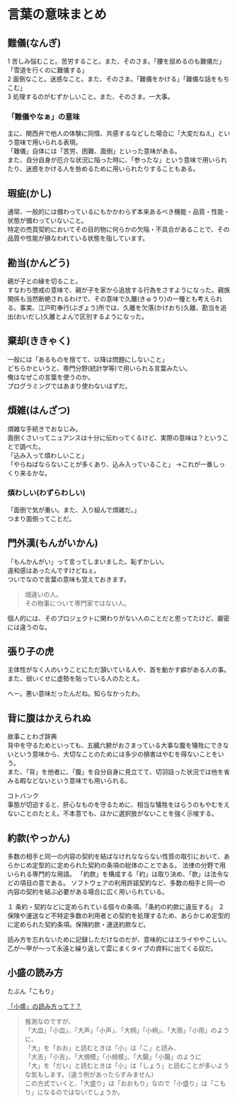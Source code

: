 # 言葉の意味まとめ

## 難儀(なんぎ)  

1 苦しみ悩むこと。苦労すること。また、そのさま。「腰を屈めるのも難儀だ」「雪道を行くのに難儀する」  
2 面倒なこと。迷惑なこと。また、そのさま。「難儀をかける」「難儀な話をもちこむ」  
3 処理するのがむずかしいこと。また、そのさま。一大事。  

### 「難儀やなぁ」の意味  

主に、関西弁で他人の体験に同情、共感するなどした場合に「大変だねえ」という意味で用いられる表現。  
「難儀」自体には「苦労、困難、面倒」といった意味がある。  
また、自分自身が厄介な状況に陥った時に、「参ったな」という意味で用いられたり、迷惑をかける人を咎めるために用いられたりすることもある。  

## 瑕疵(かし)  

通常、一般的には備わっているにもかかわらず本来あるべき機能・品質・性能・状態が備わっていないこと。  
特定の売買契約においてその目的物に何らかの欠陥・不具合があることで、その品質や性能が損なわれている状態を指しています。  

## 勘当(かんどう)  

親が子との縁を切ること。  
すなわち懲戒の意味で、親が子を家から追放する行為をさすようになった。親族関係も当然断絶されるわけで、その意味で久離(きゅうり)の一種とも考えられる。事実、江戸町奉行(ぶぎょう)所では、久離を欠落(かけおち)久離、勘当を追出(おいだし)久離とよんで区別するようになった。

## 棄却(ききゃく)  

一般には「あるものを捨てて、以降は問題にしないこと」  
どちらかというと、専門分野(統計学等)で用いられる言葉みたい。  
俺はなぜこの言葉を使うのか。  
プログラミングではあまり使わないはずだ。  

## 煩雑(はんざつ)  

煩雑な手続きでおなじみ。  
面倒くさいってニュアンスは十分に伝わってくるけど、実際の意味は？ということで調べた。  
「込み入って煩わしいこと」  
「やらねばならないことが多くあり、込み入っていること」
→これが一番しっくり来るかな。  

### 煩わしい(わずらわしい)  

「面倒で気が重い。また、入り組んで煩雑だ。」  
つまり面倒ってことだ。  

## 門外漢(もんがいかん)  

「もんかんがい」って言ってしまいました。恥ずかしい。  
違和感はあったんですけどねぇ。  
ついでなので言葉の意味も覚えておきます。  

>畑違いの人。  
>その物事について専門家ではない人。  

個人的には、そのプロジェクトに関わりがない人のことだと思ってたけど、厳密には違うのな。  

## 張り子の虎

主体性がなく人のいうことにただ頷いている人や、首を動かす癖がある人の事。  
また、弱いくせに虚勢を貼っている人のたとえ。  

へー。悪い意味だったんだね。知らなかったわ。  

## 背に腹はかえられぬ

故事ことわざ辞典  
背中を守るためといっても、五臓六腑がおさまっている大事な腹を犠牲にできないという意味から、大切なことのためには多少の損害はやむを得ないことをいう。  
また、「背」を他者に、「腹」を自分自身に見立てて、切羽詰った状況では他を省みる暇などないという意味でも用いられる。  

コトバンク  
事態が切迫すると、肝心なものを守るために、相当な犠牲をはらうのもやむをえないことのたとえ。不本意でも、ほかに選択肢がないことを強く示唆する。  

## 約款(やっかん)

多数の相手と同一の内容の契約を結ばなけれなならない性質の取引において、あらかじめ定型的に定められた契約の条項の総体のことである。
法律の分野で用いられる専門的な用語。
「約款」を構成する「約」は取り決め、「款」は法令などの項目の意である。
ソフトウェアの利用許諾契約など、多数の相手と同一の内容の契約を結ぶ必要がある場合に広く用いられている。

１ 条約・契約などに定められている個々の条項。「条約の約款に違反する」
２ 保険や運送など不特定多数の利用者との契約を処理するため、あらかじめ定型的に定められた契約条項。保険約款・運送約款など。

読み方を忘れないために記録しただけなのだが、意味的にはエライややこしい。  
乙が～甲が～って永遠と繰り返して雲にまくタイプの資料に出てくる奴だ。  

## 小盛の読み方

たぶん「こもり」  

[「小盛」の読み方って？？](https://oshiete.goo.ne.jp/qa/1223481.html)  
>推測なのですが、  
>「大皿」「小皿」、「大声」「小声」、「大柄」「小柄」、「大雨」「小雨」のように、  
>「大」を「おお」と読むときは「小」は「こ」と読み、  
>「大吉」「小吉」、「大規模」「小規模」、「大腸」「小腸」のように  
>「大」を「だい」と読むときは「小」は「しょう」と読むことが多いような気もします。（違う例があったらすみません）  
>この方式でいくと、「大盛り」は「おおもり」なので「小盛り」は「こもり」になるのではないでしょうか。  
